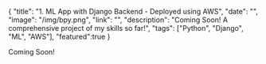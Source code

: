 {
  "title": "1. ML App with Django Backend - Deployed using AWS",
  "date": "",
  "image": "/img/bpy.png",
  "link": "",
  "description": "Coming Soon! A comprehensive project of my skills so far!",
  "tags": ["Python", "Django", "ML", "AWS"],
  "featured":true
}

Coming Soon!